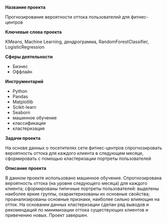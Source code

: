**Название проекта**

Прогнозирование вероятности оттока пользователей для фитнес-центров

**Ключевые слова проекта**

KMeans, Machine Learning, дендрограмма, RandomForestClassifier, LogisticRegression

**Сферы деятельности**
- Бизнес
- Оффлайн

**Инструментарий**
- Python
- Pandas
- Matplotlib
- Scikit-learn
- Seaborn
- машинное обучение
- классификация
- кластеризация


**Задачи проекта**

На основе данных о посетителях сети фитнес-центров спрогнозировать вероятность оттока для каждого клиента в следующем месяце, сформировать с помощью кластеризации портреты пользователей	

**Описание проекта**

В данном проекте использовано машинное обучение. Спрогнозирована вероятность оттока (на уровне следующего месяца) для каждого клиента; сформированы типичные портреты пользователей: выделены наиболее яркие группы, охарактеризованы их основные свойства; проанализированы основные признаки, наиболее сильно влияющие на отток. На основании данных кластеризации сделан ряд выводов и рекомендаций по минимизации оттока существующих клиентов и привечению новых. Проект завершен.
